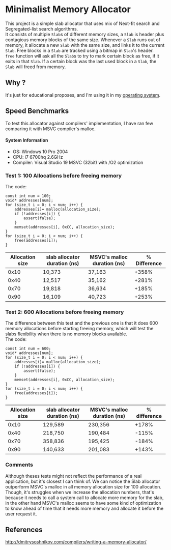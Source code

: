 # Minimalist Memory Allocator
This project is a simple slab allocator that uses mix of Next-fit search and Segregated-list search algorithms.<br>
It consists of multiple `Slab`s of different memory sizes, a `Slab` is header plus contagious memory blocks of the same size. Whenever a `Slab` runs out of memory, it allocate a new `Slab` with the same size, and links it to the current `Slab`. Free blocks in a `Slab` are tracked using a bitmap in `Slab`'s header. <br>
`free` function will ask all the `Slab`s to try to mark certain block as free, if it exits in that `Slab`. If a certain block was the last used block in a `Slab`, the `Slab` will  freed from memory.

## Why ?
It's just for educational proposes, and I'm using it in my [operating system](https://github.com/AymenSekhri/CyanOS).

## Speed Benchmarks
To test this allocator against compilers' implementation, I have ran few comparing it with MSVC compiler's malloc.<br>
#### System Information
- OS: Windows 10 Pro 2004
- CPU: i7 6700hq 2.6GHz
- Compiler: Visual Studio 19 MSVC (32bit) with /O2 optimization 


### Test 1: 100 Allocations before freeing memory
The code:
```
const int num = 100;
void* addresses[num];
for (size_t i = 0; i < num; i++) {
    addresses[i]= malloc(allocation_size);
    if (!addresses[i]) {
        assert(false);
    }
    memset(addresses[i], 0xCC, allocation_size);
}
for (size_t i = 0; i < num; i++) {
    free(addresses[i]);
}
```

| Allocation size | slab allocator duration (ns) | MSVC's malloc duration (ns) | % Difference |
| --------------- | ---------------------------- | --------------------------- | ------------ |
| 0x10            | 10,373                       | 37,163                      | +358%        |
| 0x40            | 12,517                       | 35,162                      | +281%        |
| 0x70            | 19,818                       | 36,634                      | +185%        |
| 0x90            | 16,109                       | 40,723                      | +253%        |

### Test 2: 600 Allocations before freeing memory
The difference between this test and the previous one is that it does 600 memory allocations before starting freeing memory, which will test the slabs flexibility when there is no memory blocks available.<br>
The code:
```
const int num = 600;
void* addresses[num];
for (size_t i = 0; i < num; i++) {
    addresses[i]= malloc(allocation_size);
    if (!addresses[i]) {
        assert(false);
    }
    memset(addresses[i], 0xCC, allocation_size);
}
for (size_t i = 0; i < num; i++) {
    free(addresses[i]);
}
```

| Allocation size | slab allocator duration (ns) | MSVC's malloc duration (ns) | % difference |
| --------------- | ---------------------------- | --------------------------- | ------------ |
| 0x10            | 129,589                      | 230,356                     | +178%        |
| 0x40            | 218,750                      | 190,484                     | -115%        |
| 0x70            | 358,836                      | 195,425                     | -184%        |
| 0x90            | 140,633                      | 201,083                     | +143%        |

### Comments
Although theses tests might not reflect the performance of a real application, but it's closest I can think of. We can notice the Slab allocator outperform MSVC's malloc in all memory allocation size for 100 allocation. Though, it's struggles when we increase the allocation numbers, that's because it needs to call a system call to allocate more memory for the slab, in the other hand MSVC's malloc seems to have some kind of optimization to know ahead of time that it needs more memory and allocate it before the user request it.

## References

http://dmitrysoshnikov.com/compilers/writing-a-memory-allocator/
